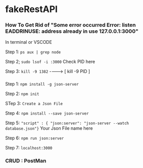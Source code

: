 # fakeRestAPI

### How To Get Rid of "Some error occurred Error: listen EADDRINUSE: address already in use 127.0.0.1:3000"

In terminal or VSCODE 

Step 1: `ps aux | grep node` 

Step 2; `sudo lsof -i :3000` Check PID here 

Step 3: `kill -9 1382`  ----> [ kill -9 PID ]


### 

Step 1: `npm install -g json-server`

Step 2: `npm init`

STep 3: `Create a Json File` 

Step 4: `npm install --save json-server` 

Step 5: `"script" : { "json:server": "json-server --watch database.json"}` Your Json File name here 

Step 6: `npm run json:server`

Step 7: `localhost:3000`

### CRUD : PostMan 


